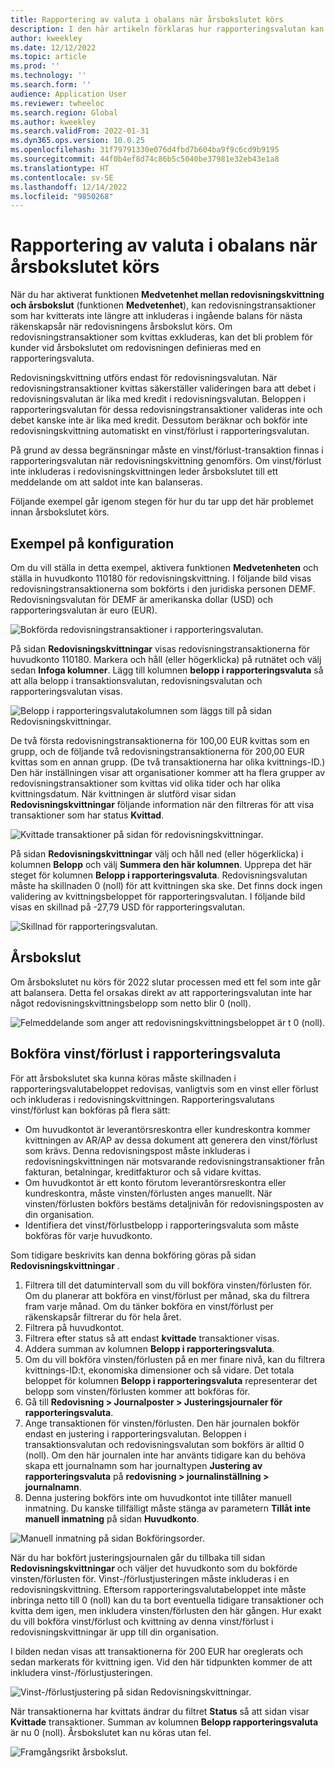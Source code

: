 ```yaml
---
title: Rapportering av valuta i obalans när årsbokslutet körs
description: I den här artikeln förklaras hur rapporteringsvalutan kan vara ur balans när årsbokslutet körs.
author: kweekley
ms.date: 12/12/2022
ms.topic: article
ms.prod: ''
ms.technology: ''
ms.search.form: ''
audience: Application User
ms.reviewer: twheeloc
ms.search.region: Global
ms.author: kweekley
ms.search.validFrom: 2022-01-31
ms.dyn365.ops.version: 10.0.25
ms.openlocfilehash: 31f79791330e076d4fbd7b604ba9f9c6cd9b9195
ms.sourcegitcommit: 44f0b4ef8d74c86b5c5040be37981e32eb43e1a8
ms.translationtype: HT
ms.contentlocale: sv-SE
ms.lasthandoff: 12/14/2022
ms.locfileid: "9850268"
---
```

# <a name="reporting-currency-out-of-balance-when-the-year-end-close-is-run"></a>Rapportering av valuta i obalans när årsbokslutet körs

När du har aktiverat funktionen **Medvetenhet mellan redovisningskvittning och årsbokslut** (funktionen **Medvetenhet**), kan redovisningstransaktioner som har kvitterats inte längre att inkluderas i ingående balans för nästa räkenskapsår när redovisningens årsbokslut körs. Om redovisningstransaktioner som kvittas exkluderas, kan det bli problem för kunder vid årsbokslutet om redovisningen definieras med en rapporteringsvaluta.

Redovisningskvittning utförs endast för redovisningsvalutan. När redovisningstransaktioner kvittas säkerställer valideringen bara att debet i redovisningsvalutan är lika med kredit i redovisningsvalutan. Beloppen i rapporteringsvalutan för dessa redovisningstransaktioner valideras inte och debet kanske inte är lika med kredit. Dessutom beräknar och bokför inte redovisningskvittning automatiskt en vinst/förlust i rapporteringsvalutan.

På grund av dessa begränsningar måste en vinst/förlust-transaktion finnas i rapporteringsvalutan när redovisningskvittning genomförs. Om vinst/förlust inte inkluderas i redovisningskvittningen leder årsbokslutet till ett meddelande om att saldot inte kan balanseras.

Följande exempel går igenom stegen för hur du tar upp det här problemet innan årsbokslutet körs.

## <a name="example-setup"></a>Exempel på konfiguration

Om du vill ställa in detta exempel, aktivera funktionen **Medvetenheten** och ställa in huvudkonto 110180 för redovisningskvittning. I följande bild visas redovisningstransaktionerna som bokförts i den juridiska personen DEMF. Redovisningsvalutan för DEMF är amerikanska dollar (USD) och rapporteringsvalutan är euro (EUR).

![Bokförda redovisningstransaktioner i rapporteringsvalutan.](./media/reporting-currency-1.png)

På sidan **Redovisningskvittningar** visas redovisningstransaktionerna för huvudkonto 110180. Markera och håll (eller högerklicka) på rutnätet och välj sedan **Infoga kolumner**. Lägg till kolumnen **belopp i rapporteringsvaluta** så att alla belopp i transaktionsvalutan, redovisningsvalutan och rapporteringsvalutan visas.

![Belopp i rapporteringsvalutakolumnen som läggs till på sidan Redovisningskvittningar.](./media/Ledger-settlement2.png)

De två första redovisningstransaktionerna för 100,00 EUR kvittas som en grupp, och de följande två redovisningstransaktionerna för 200,00 EUR kvittas som en annan grupp. (De två transaktionerna har olika kvittnings-ID.) Den här inställningen visar att organisationer kommer att ha flera grupper av redovisningstransaktioner som kvittas vid olika tider och har olika kvittningsdatum. När kvittningen är slutförd visar sidan **Redovisningskvittningar** följande information när den filtreras för att visa transaktioner som har status **Kvittad**.

![Kvittade transaktioner på sidan för redovisningskvittningar.](./media/Settled-trans-filtered3.png)

På sidan **Redovisningskvittningar** välj och håll ned (eller högerklicka) i kolumnen **Belopp** och välj **Summera den här kolumnen**. Upprepa det här steget för kolumnen **Belopp i rapporteringsvaluta**. Redovisningsvalutan måste ha skillnaden 0 (noll) för att kvittningen ska ske. Det finns dock ingen validering av kvittningsbeloppet för rapporteringsvalutan. I följande bild visas en skillnad på -27,79 USD för rapporteringsvalutan.

![Skillnad för rapporteringsvalutan.](./media/Difference4.png)

## <a name="year-end-close"></a>Årsbokslut

Om årsbokslutet nu körs för 2022 slutar processen med ett fel som inte går att balansera. Detta fel orsakas direkt av att rapporteringsvalutan inte har något redovisningskvittningsbelopp som netto blir 0 (noll).

![Felmeddelande som anger att redovisningskvittningsbeloppet är t 0 (noll).](./media/YEC5.png)

## <a name="posting-reporting-currency-gainloss"></a>Bokföra vinst/förlust i rapporteringsvaluta

För att årsbokslutet ska kunna köras måste skillnaden i rapporteringsvalutabeloppet redovisas, vanligtvis som en vinst eller förlust och inkluderas i redovisningskvittningen. Rapporteringsvalutans vinst/förlust kan bokföras på flera sätt:

- Om huvudkontot är leverantörsreskontra eller kundreskontra kommer kvittningen av AR/AP av dessa dokument att generera den vinst/förlust som krävs. Denna redovisningspost måste inkluderas i redovisningskvittningen när motsvarande redovisningstransaktioner från fakturan, betalningar, kreditfakturor och så vidare kvittas.
- Om huvudkontot är ett konto förutom leverantörsreskontra eller kundreskontra, måste vinsten/förlusten anges manuellt. När vinsten/förlusten bokförs bestäms detaljnivån för redovisningsposten av din organisation.
- Identifiera det vinst/förlustbelopp i rapporteringsvaluta som måste bokföras för varje huvudkonto.

Som tidigare beskrivits kan denna bokföring göras på sidan **Redovisningskvittningar** .

1. Filtrera till det datumintervall som du vill bokföra vinsten/förlusten för. Om du planerar att bokföra en vinst/förlust per månad, ska du filtrera fram varje månad. Om du tänker bokföra en vinst/förlust per räkenskapsår filtrerar du för hela året.
2. Filtrera på huvudkontot.
3. Filtrera efter status så att endast **kvittade** transaktioner visas.
4. Addera summan av kolumnen **Belopp i rapporteringsvaluta**.
5. Om du vill bokföra vinsten/förlusten på en mer finare nivå, kan du filtrera kvittnings-ID:t, ekonomiska dimensioner och så vidare. Det totala beloppet för kolumnen **Belopp i rapporteringsvaluta** representerar det belopp som vinsten/förlusten kommer att bokföras för.
6. Gå till **Redovisning \> Journalposter \> Justeringsjournaler för rapporteringsvaluta**.
7. Ange transaktionen för vinsten/förlusten. Den här journalen bokför endast en justering i rapporteringsvalutan. Beloppen i transaktionsvalutan och redovisningsvalutan som bokförs är alltid 0 (noll). Om den här journalen inte har använts tidigare kan du behöva skapa ett journalnamn som har journaltypen **Justering av rapporteringsvaluta** på **redovisning \> journalinställning \> journalnamn**.
8. Denna justering bokförs inte om huvudkontot inte tillåter manuell inmatning. Du kanske tillfälligt måste stänga av parametern **Tillåt inte manuell inmatning** på sidan **Huvudkonto**.

![Manuell inmatning på sidan Bokföringsorder.](./media/Manual-entry6.png)

När du har bokfört justeringsjournalen går du tillbaka till sidan **Redovisningskvittningar** och väljer det huvudkonto som du bokförde vinsten/förlusten för. Vinst-/förlustjusteringen måste inkluderas i en redovisningskvittning. Eftersom rapporteringsvalutabeloppet inte måste inbringa netto till 0 (noll) kan du ta bort eventuella tidigare transaktioner och kvitta dem igen, men inkludera vinsten/förlusten den här gången. Hur exakt du vill bokföra vinst/förlust och kvittning av denna vinst/förlust i redovisningskvittningar är upp till din organisation.

I bilden nedan visas att transaktionerna för 200 EUR har oreglerats och sedan markerats för kvittning igen. Vid den här tidpunkten kommer de att inkludera vinst-/förlustjusteringen.

![Vinst-/förlustjustering på sidan Redovisningskvittningar.](./media/gain-loss7.png)

När transaktionerna har kvittats ändrar du filtret **Status** så att sidan visar **Kvittade** transaktioner. Summan av kolumnen **Belopp rapporteringsvaluta** är nu 0 (noll). Årsbokslutet kan nu köras utan fel.

![Framgångsrikt årsbokslut.](./media/Zero-settled8.png)
